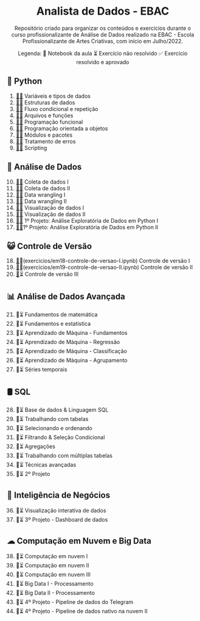 
<h1 align=center>Analista de Dados - EBAC</h1>

<p align=center>Repositório criado para organizar os conteúdos e exercícios durante o curso profissionalizante de Análise de Dados realizado na EBAC - Escola Profissionalizante de Artes Criativas, com início em Julho/2022.</p>
<p align=center>Legenda: 📝 Notebook da aula
⏳ Exercício não resolvido
✅ Exercício resolvido e aprovado</p>


## 🐍 Python

1. [📝](aulas/m01-variaveis-tipos-de-dados.ipynb)[✅](exercicios/em01-variaveis-tipos-de-dados.ipynb) Variáveis e tipos de dados
2. [📝](aulas/m02-estruturas-de-dados.ipynb)[✅](exercicios/em02-estruturas-de-dados.ipynb) Estruturas de dados
3. [📝](aulas/m03-fluxo-condicional-repeticao.ipynb)[✅](exercicios/em03-fluxo-condicional-repeticao.ipynb) Fluxo condicional e repetição
4. [📝](aulas/m04-arquivos-funcoes.ipynb)[✅](exercicios/em04-arquivos-funcoes.ipynb) Arquivos e funções
5. [📝](aulas/m05-programacao-funcional.ipynb)[✅](exercicios/em05-programacao-funcional.ipynb) Programação funcional
6. [📝](aulas/m06-poo.ipynb)[✅](exercicios/em06-poo.ipynb) Programação orientada a objetos
7. [📝](aulas/m07-modulos-pacotes.ipynb)[✅](exercicios/em07-modulos-pacotes.ipynb) Módulos e pacotes
8. [📝](aulas/m08-tratamento-de-erros.ipynb)[✅](exercicios/em08-tratamento-erros.ipynb) Tratamento de erros
9. [📝](aulas/m09-scripting.ipynb)[✅](exercicios/em09-scripting.ipynb) Scripting

## 🎲 Análise de Dados

10. [📝](aulas/m10-coleta-de-dados-I.ipynb)[✅](exercicios/em10-coleta-de-dados-i.ipynb) Coleta de dados I
11. [📝](aulas/m11-coleta-de-dados-II.ipynb)[✅](exercicios/em11-coleta-de-dados-II.ipynb) Coleta de dados II
12. [📝](aulas/m12-data-wrangling-I.ipynb)[✅](exercicios/em12-data-wrangling-I.ipynb) Data wrangling I
13. [📝](aulas/m13-data-wrangling-II.ipynb)[✅](exercicios/em13-data-wrangling-II.ipynb) Data wrangling II
14. [📝](aulas/m14-visualizacao-de-dados-I.ipynb)[✅](exercicios/em14-visualizacao-de-dados-I.ipynb) Visualização de dados I
15. [📝](aulas/m15-visualizacao-de-dados-II.ipynb)[✅](exercicios/em15-visualizacao-de-dados-II.ipynb) Visualização de dados II
16. [📝](projetos/m16-analise-exploratoria-python.ipynb)[✅](projetos/em16-analise-exploratoria-python.ipynb) 1º Projeto: Análise Exploratória de Dados em Python I
17. [📝](projetos/m17-analise-exploratoria-python-II.ipynb)[✅](projetos/em17-analise-exploratoria-python-II.ipynb )1º Projeto: Análise Exploratória de Dados em Python II


## 😺 Controle de Versão 
18. [📝](aulas/m18-controle-de-versao-I.ipynb)✅(exercicios/em18-controle-de-versao-I.ipynb) Controle de versão I
19. [📝](aulas/m19-controle-de-versao-II.ipynb)✅(exercicios/em19-controle-de-versao-II.ipynb) Controle de versão II
20. [📝](aulas/m20-controle-de-versao-III.ipynb)⏳ Controle de versão III

## 📊 Análise de Dados Avançada
21. 📝⏳ Fundamentos de matemática
22. 📝⏳ Fundamentos e estatística
23. 📝⏳ Aprendizado de Máquina - Fundamentos
24. 📝⏳ Aprendizado de Máquina - Regressão
25. 📝⏳ Aprendizado de Máquina - Classificação
26. 📝⏳ Aprendizado de Máquina - Agrupamento
27. 📝⏳ Séries temporais

## 🛢 SQL 
28. 📝⏳ Base de dados & Linguagem SQL
29. 📝⏳ Trabalhando com tabelas
30. 📝⏳ Selecionando e ordenando
31. 📝⏳ Filtrando & Seleção Condicional
32. 📝⏳ Agregações 
33. 📝⏳ Trabalhando com múltiplas tabelas
34. 📝⏳ Técnicas avançadas
35. 📝⏳ 2º Projeto 

## 💼 Inteligência de Negócios 
36. 📝⏳ Visualização interativa de dados
37. 📝⏳ 3º Projeto - Dashboard de dados

## ☁ Computação em Nuvem e Big Data 
38. 📝⏳ Computação em nuvem I
39. 📝⏳ Computação em nuvem II
40. 📝⏳ Computação em nuvem III
41. 📝⏳ Big Data I - Processamento
42. 📝⏳ Big Data II - Processamento
43. 📝⏳ 4º Projeto - Pipeline de dados do Telegram
44. 📝⏳ 4º Projeto - Pipeline de dados nativo na nuvem II 

